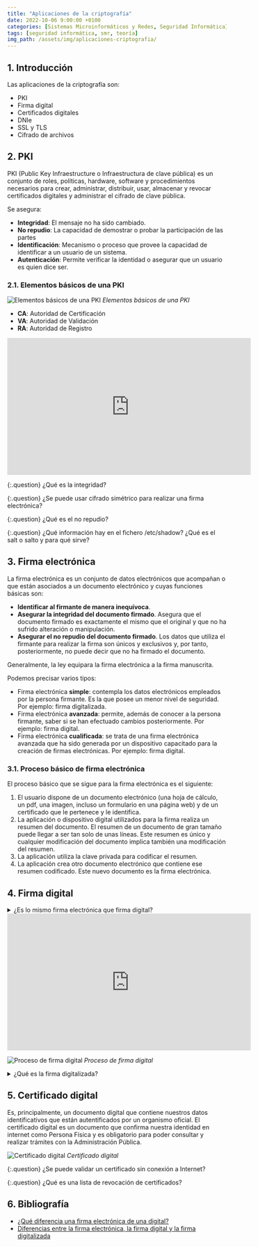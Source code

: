 ```yaml
---
title: "Aplicaciones de la criptografía"
date: 2022-10-06 9:00:00 +0100
categories: [Sistemas Microinformáticos y Redes, Seguridad Informática]
tags: [seguridad informática, smr, teoría]
img_path: /assets/img/aplicaciones-criptografia/
---
```


## 1. Introducción

Las aplicaciones de la criptografía son:

- PKI
- Firma digital
- Certificados digitales
- DNIe
- SSL y TLS
- Cifrado de archivos

## 2. PKI

PKI (Public Key Infraestructure o Infraestructura de clave pública) es un conjunto de roles, políticas, hardware, software y procedimientos necesarios para crear, administrar, distribuir, usar, almacenar y revocar certificados digitales y administrar el cifrado de clave pública.

Se asegura:

- **Integridad**: El mensaje no ha sido cambiado.
- **No repudio**: La capacidad de demostrar o probar la participación de las partes
- **Identificación**: Mecanismo o proceso que provee la capacidad de identificar a un usuario de un sistema.
- **Autenticación**: Permite verificar la identidad o asegurar que un usuario es quien dice ser.

### 2.1. Elementos básicos de una PKI

![Elementos básicos de una PKI](elementosBasicosDePki.png)
_Elementos básicos de una PKI_

- **CA**: Autoridad de Certificación
- **VA**: Autoridad de Validación
- **RA**: Autoridad de Registro

<iframe width="560" height="315" src="https://www.youtube.com/embed/ysfBTecjGIY" title="YouTube video player" frameborder="0" allow="accelerometer; autoplay; clipboard-write; encrypted-media; gyroscope; picture-in-picture" allowfullscreen></iframe>


{:.question}
¿Qué es la integridad?

{:.question}
¿Se puede usar cifrado simétrico para realizar una firma electrónica?

{:.question}
¿Qué es el no repudio?

{:.question}
¿Qué información hay en el fichero /etc/shadow? ¿Qué es el salt o salto y para qué sirve?

## 3. Firma electrónica

La firma electrónica es un conjunto de datos electrónicos que acompañan o que están asociados a un documento electrónico y cuyas funciones básicas son:

- **Identificar al firmante de manera inequívoca**.
- **Asegurar la integridad del documento firmado**. Asegura que el documento firmado es exactamente el mismo que el original y que no ha sufrido alteración o manipulación.
- **Asegurar el no repudio del documento firmado**. Los datos que utiliza el firmante para realizar la firma son únicos y exclusivos y, por tanto, posteriormente, no puede decir que no ha firmado el documento.

Generalmente, la ley equipara la firma electrónica a la firma manuscrita.

Podemos precisar varios tipos:

- Firma electrónica **simple**: contempla los datos electrónicos empleados por la persona firmante. Es la que posee un menor nivel de seguridad. Por ejemplo: firma digitalizada.
- Firma electrónica **avanzada**: permite, además de conocer a la persona firmante, saber si se han efectuado cambios posteriormente. Por ejemplo: firma digital.
- Firma electrónica **cualificada**: se trata de una firma electrónica avanzada que ha sido generada por un dispositivo capacitado para la creación de firmas electrónicas. Por ejemplo: firma digital.


### 3.1. Proceso básico de firma electrónica

El proceso básico que se sigue para la firma electrónica es el siguiente:

1. El usuario dispone de un documento electrónico (una hoja de cálculo, un pdf, una imagen, incluso un formulario en una página web) y de un certificado que le pertenece y le identifica.
1. La aplicación o dispositivo digital utilizados para la firma realiza un resumen del documento. El resumen de un documento de gran tamaño puede llegar a ser tan solo de unas líneas. Este resumen es único y cualquier modificación del documento implica también una modificación del resumen.
1. La aplicación utiliza la clave privada para codificar el resumen.
1. La aplicación crea otro documento electrónico que contiene ese resumen codificado. Este nuevo documento es la firma electrónica.

## 4. Firma digital

<details class="card mb-2">
  <summary class="card-header question">¿Es lo mismo firma electrónica que firma digital?</summary>
  <div class="card-body" markdown="1">

La **firma electrónica** es por tanto un conjunto de datos electrónicos que acompañan a una determinada información también en formato electrónico. Realizar una firma electrónica quiere decir que una persona física verifica una acción o procedimiento mediante un medio electrónico, dejando un registro de la fecha y hora de la misma.

Una **firma digital** es una implementación técnica específica de algunas firmas electrónicas mediante la aplicación de algoritmos criptográficos. Por tanto, se refieren a la tecnología de cifrado / descifrado en la que se basan algunas firmas electrónicas como la avanzada y cualificada.

![Firma electrónica vs firma digital](firmaElectronicaVsFirmaDigital.png)
_Firma electrónica vs firma digital_

  </div>
</details>

<iframe width="560" height="315" src="https://www.youtube.com/embed/JRYUxqghPG4" title="YouTube video player" frameborder="0" allow="accelerometer; autoplay; clipboard-write; encrypted-media; gyroscope; picture-in-picture" allowfullscreen></iframe>

![Proceso de firma digital](procesoFirmaDigital.png)
_Proceso de firma digital_

<details class="card mb-2">
  <summary class="card-header question">¿Qué es la firma digitalizada?</summary>
  <div class="card-body" markdown="1">

La firma digitalizada es la conversión del trazo de una firma en una imagen. Para obtener tu propia firma digitalizada tienes que realizarla sobre un papel y escanearla. O bien realizarla mediante algún tipo de hardware, como pueden ser los pads de firma, que te permiten guardar la imagen de tu firma en el ordenador - en formato .jpg o .png - y utilizarla cada vez que la necesites.

La firma digitalizada se considera firma electrónica simple, con lo cual es legal. Pero no ofrecen ninguna garantía respecto a la identidad del firmante (que es una característica de las firmas simples).

Además, las firmas digitalizadas se pueden falsificar muy fácilmente. Con lo que resulta paradójico que este tipo de firmas sea de las más utilizadas por la mayoría de las personas para firmar, y dar su consentimiento, en muchos documentos y contratos.

  </div>
</details>

## 5. Certificado digital

Es, principalmente, un documento digital que contiene nuestros datos identificativos que están autentificados por un organismo oficial. El certificado digital es un documento que confirma nuestra identidad en internet como Persona Física y es obligatorio para poder consultar y realizar trámites con la Administración Pública.

![Certificado digital](certificadoDigital.png)
_Certificado digital_

{:.question}
¿Se puede validar un certificado sin conexión a Internet?

{:.question}
¿Qué es una lista de revocación de certificados?


## 6. Bibliografía

- [¿Qué diferencia una firma electrónica de una digital?](https://www.santander.com/es/stories/firma-electronica-vs-firma-digital)
- [Diferencias entre la firma electrónica, la firma digital y la firma digitalizada](https://blog.signaturit.com/es/en-que-se-diferencian-la-firma-electronica-la-firma-digital-y-la-firma-digitalizada)